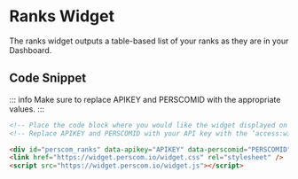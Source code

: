 # Ranks Widget

The ranks widget outputs a table-based list of your ranks as they are in your Dashboard.

## Code Snippet

<!-- prettier-ignore -->
::: info 
Make sure to replace APIKEY and PERSCOMID with the appropriate values. 
:::

```html
<!-- Place the code block where you would like the widget displayed on your website. !-->
<!-- Replace APIKEY and PERSCOMID with your API key with the ‘access:widget' scope and PERSCOM ID, respectively. !-->

<div id="perscom_ranks" data-apikey="APIKEY" data-perscomid="PERSCOMID"></div>
<link href="https://widget.perscom.io/widget.css" rel="stylesheet" />
<script src="https://widget.perscom.io/widget.js"></script>
```
